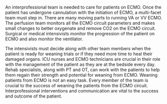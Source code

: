 An interprofessional team is needed to care for patients on ECMO. Once the patient has undergone cannulation with the initiation of ECMO, a multi-facet team must step in. There are many moving parts to running VA or VV ECMO. The perfusion team monitors all the ECMO circuit parameters and makes small changes to better oxygenate and remove CO2 on the ECMO circuit. Surgical or medical intensivists monitor the progression of the patient on ECMO and also monitor the ventilator.

The intensivists must decide along with other team members when the patient is ready for weaning trials or if they need more time to heal their damaged organs. ICU nurses and ECMO technicians are crucial in their role with the management of the patient as they are at the bedside every day. Rehab specialists, along with PT and OT, can work with the patients to help them regain their strength and potential for weaning from ECMO. Weaning patients from ECMO is not an easy task. Every member of the team is crucial to the success of weaning the patients from the ECMO circuit. Interprofessional interventions and communication are vital to the success and outcome of the patient.